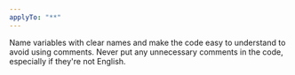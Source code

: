 ```yaml
---
applyTo: "**"
---
```


Name variables with clear names and make the code easy to understand to avoid using comments.
Never put any unnecessary comments in the code, especially if they're not English.
